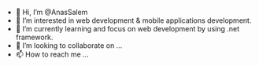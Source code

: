 - 👋 Hi, I’m @AnasSalem 
- 👀 I’m interested in web development & mobile applications development.  
- 🌱 I’m currently learning and focus on web development by using .net framework. 
- 💞️ I’m looking to collaborate on ...
- 📫 How to reach me ...

<!---
AnasAlshahrani/AnasAlshahrani is a ✨ special ✨ repository because its `README.md` (this file) appears on your GitHub profile.
You can click the Preview link to take a look at your changes.
--->
